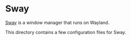 Sway
====

[Sway](https://github.com/swaywm/sway) is a window manager that runs on Wayland.

This directory contains a few configuration files for Sway.
